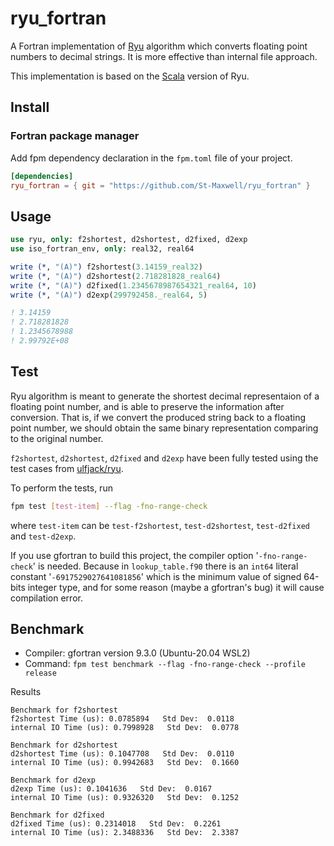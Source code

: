 # ryu_fortran
A Fortran implementation of [Ryu](https://dl.acm.org/doi/10.1145/3296979.3192369) algorithm which converts floating point numbers to decimal strings. It is more effective than internal file approach.

This implementation is based on the [Scala](https://github.com/scala-native/scala-native/tree/master/nativelib/src/main/scala/scala/scalanative/runtime/ieee754tostring/ryu) version of Ryu.


## Install

### Fortran package manager

Add fpm dependency declaration in the `fpm.toml` file of your project.
```toml
[dependencies]
ryu_fortran = { git = "https://github.com/St-Maxwell/ryu_fortran" }
```

## Usage

```fortran
use ryu, only: f2shortest, d2shortest, d2fixed, d2exp
use iso_fortran_env, only: real32, real64

write (*, "(A)") f2shortest(3.14159_real32)
write (*, "(A)") d2shortest(2.718281828_real64)
write (*, "(A)") d2fixed(1.2345678987654321_real64, 10)
write (*, "(A)") d2exp(299792458._real64, 5)

! 3.14159
! 2.718281828
! 1.2345678988
! 2.99792E+08
```

## Test
Ryu algorithm is meant to generate the shortest decimal representaion of a floating point number, and is able to preserve the information after conversion. That is, if we convert the produced string back to a floating point number, we should obtain the same binary representation comparing to the original number.

`f2shortest`, `d2shortest`, `d2fixed` and `d2exp` have been fully tested using the test cases from [ulfjack/ryu](https://github.com/ulfjack/ryu/tree/master/ryu/tests).

To perform the tests, run
```bash
fpm test [test-item] --flag -fno-range-check
```
where `test-item` can be `test-f2shortest`, `test-d2shortest`, `test-d2fixed` and `test-d2exp`.

If you use gfortran to build this project, the compiler option '`-fno-range-check`' is needed. Because in `lookup_table.f90` there is an `int64` literal constant '`-6917529027641081856`' which is the minimum value of signed 64-bits integer type, and for some reason (maybe a gfortran's bug) it will cause compilation error.

## Benchmark
* Compiler: gfortran version 9.3.0 (Ubuntu-20.04 WSL2)
* Command: `fpm test benchmark --flag -fno-range-check --profile release`

Results
```
Benchmark for f2shortest
f2shortest Time (us): 0.0785894   Std Dev:  0.0118
internal IO Time (us): 0.7998928   Std Dev:  0.0778

Benchmark for d2shortest
d2shortest Time (us): 0.1047708   Std Dev:  0.0110
internal IO Time (us): 0.9942683   Std Dev:  0.1660

Benchmark for d2exp
d2exp Time (us): 0.1041636   Std Dev:  0.0167
internal IO Time (us): 0.9326320   Std Dev:  0.1252

Benchmark for d2fixed
d2fixed Time (us): 0.2314018   Std Dev:  0.2261
internal IO Time (us): 2.3488336   Std Dev:  2.3387
```
